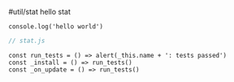 #util/stat hello stat

```js_input
console.log('hello world')
```

```js_removed:stat.js
// stat.js
```

```js:js_removed
const run_tests = () => alert(_this.name + ': tests passed')
const _install = () => run_tests()
const _on_update = () => run_tests()
```